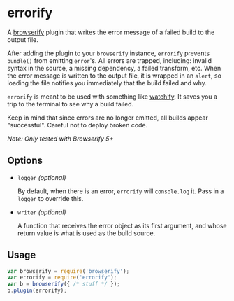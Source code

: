 # errorify

A [browserify](https://github.com/substack/node-browserify) plugin that writes the error message of a failed build to the output file.

After adding the plugin to your `browserify` instance, `errorify` prevents `bundle()` from emitting `error`'s. All errors are trapped, including: invalid syntax in the source, a missing dependency, a failed transform, etc. When the error message is written to the output file, it is wrapped in an `alert`, so loading the file notifies you immediately that the build failed and why.

`errorify` is meant to be used with something like [watchify](https://github.com/substack/watchify). It saves you a trip to the terminal to see why a build failed.

Keep in mind that since errors are no longer emitted, all builds appear "successful". Careful not to deploy broken code.

_Note: Only tested with Browserify 5+_

## Options

- `logger` _(optional)_

  By default, when there is an error, `errorify` will `console.log` it. Pass in a `logger` to override this.

- `writer` _(optional)_

  A function that receives the error object as its first argument, and whose return value is what is used as the build source.

## Usage

```js
var browserify = require('browserify');
var errorify = require('errorify');
var b = browserify({ /* stuff */ });
b.plugin(errorify);
```
